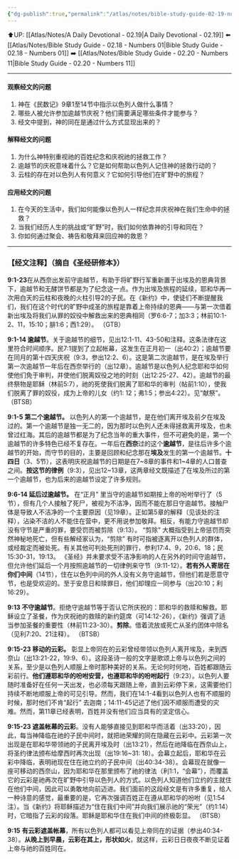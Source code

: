 ```yaml
---
{"dg-publish":true,"permalink":"/atlas/notes/bible-study-guide-02-19-numbers-09/","noteIcon":""}
---
```


⬆️UP: [[Atlas/Notes/A Daily Devotional - 02.19\|A Daily Devotional - 02.19]]
⬅️ [[Atlas/Notes/Bible Study Guide - 02.18 - Numbers 01\|Bible Study Guide - 02.18 - Numbers 01]]
➡️ [[Atlas/Notes/Bible Study Guide - 02.20 - Numbers 11\|Bible Study Guide - 02.20 - Numbers 11]] 

---

#### 观察经文的问题  
1. 神在《民数记》9章1至14节中指示以色列人做什么事情？  
2. 哪些人被允许参加逾越节庆祝？他们需要满足哪些条件才能参与？  
3. 经文中提到，神的同在是通过什么方式显现出来的？  

#### 解释经文的问题  
1. 为什么神特别重视祂的百姓纪念和庆祝祂的拯救工作？  
2. 逾越节的庆祝意味着什么？它是如何帮助以色列人记住神的拯救行动的？  
3. 云柱的存在对以色列人有何意义？它如何引导他们在旷野中的旅程？  

#### 应用经文的问题  
1. 在今天的生活中，我们如何能像以色列人一样纪念并庆祝神在我们生命中的拯救？  
2. 当我们经历人生的挑战或“旷野”时，我们如何依靠神的引导和同在？  
3. 你如何通过聚会、祷告和敬拜来回应神的救恩？

---
### 【经文注释】（摘自《圣经研修本》）

**9:1-23**在从西奈出发前守逾越节，有助于将旷野行军重新置于出埃及的恩典背景下，逾越节和无酵饼节都是为了纪念这一点。作为出埃及旅程的延续，耶和华再一次用白天的云柱和夜晚的火柱引导2的子民。在《新约》中，使徒们不断提醒我们，我们在这个时代的旷野中成圣的旅程是靠着上帝持续的恩典——与第一次借着新出埃及将我们从罪的奴役中解救出来的恩典相同（罗6:6-7；加3:3；林前10:1-2、11，15:10；腓1:6；西1:29）。 （GTB）

**9:1-14 逾越节**。关于逾越节的细节，见出12:1-11、43-50和注释。这条法律在这里符合时间顺序。民7:1提到了立起帐幕，这发生在正月初一（出40:2）；逾越节要在同月的第十四天庆祝（9:3，参出12:2、6）。这是第二次逾越节，是在埃及举行第一次逾越节一年后在西奈举行的（出12章）。逾越节是以色列人纪念耶和华如何使他们免于审判，并使他们脱离奴役之地的时刻（出12:25-27、42）。逾越节的最终祭物是耶稣（林前5:7），祂的死使我们脱离了耶和华的审判（帖前1:10），使我们脱离了罪的奴役，成为上帝的儿女（约1: 12；弗1:5；参出4:22）。见“献祭”。 （BTSB）

**9:1-5 第二个逾越节。** 以色列人的第一个逾越节，是在他们离开埃及前夕在埃及过的。第一个逾越节是独一无二的，因为那时以色列人还未得拯救离开埃及，也未曾过红海。其后的逾越节都是为了纪念当年的重大事件，但不可避免的是，第一个逾越节的许多特色已经不复存在。一年后在**西奈**过的这个**逾越节**，是往后许多个逾越节的开始，而守节的目的，主要是回顾和纪念那在**埃及**发生的第一个逾越节。**十四日**（3、5节），这表明庆祝逾越节的日期是在7~8章的事件和1~4章的人口普查之间。**按这节的律例**（9:3），见出12~13章，这两章经文既描述了在埃及所过的第一个逾越节，也为后来的逾越节设定了许多规则。

**9:6-14 延后过逾越节。** 在“正月” 里当守的逾越节如期按上帝的吩咐举行了（5节），但有几个人接触了死尸，被视为不洁净，因而不能在那日守逾越节。接触尸体是导致人不洁净的一个主要原因（见19章）。正如第5章的解释（见该处的注释），沾染不洁的人不能住在营中，更不用说参加敬拜。相反，有能力守逾越节却没有守节是严重的罪，要受罚而被剪除（9:13）。 “剪除” 大概指受到上帝惩罚而突然神秘地死亡，但有些解经家认为，“剪除” 有时可指被逐离开以色列人的群体，或经裁定而被处死。有关其他可判处死刑的罪行，参利17:4、9，20:6、18；民15:30-31，19:13。 《圣经》并未要求受不洁净影响的人在另外的时间守逾越节，但允许他们延后一个月按照逾越节的一切律例来守节（9:11-12）。**若有外人寄居在你们中间**（14节），住在以色列中间的外人没有义务守逾越节，但他们若是愿意守节，也是受欢迎的。至于安息日和赎罪日，他们却理应一同参与（出20:10；利16:29）。

**9:13 不守逾越节**。拒绝守逾越节等于否认它所庆祝的：耶和华的救赎和解救。耶稣设立了圣餐，作为庆祝祂的救赎的新约筵席（可14:12-26），《新约》强调了适当参加圣餐的重要性（林前11:23-30）。**剪除**。借着流放或死亡从圣约团体中除名（见利7:20、21注释）。 （BTSB）

**9:15-23 移动的云彩。** 彰显上帝同在的云彩曾经带领以色列人离开埃及，来到西奈山（出13:21-22，19:9、6）。这段圣诗一般的文字是歌颂上帝与以色列之间的关系，至少是以色列人顺服上帝时那种美好的关系。无论何时何地，百姓都跟随云彩前行。**他们遵耶和华的吩咐安营，也遵耶和华的吩咐起行**（9:23）。以色列人要随时准备好在任何一天出发，也必须每天跟随上帝，直到云彩停下来，这需要他们持续不断地顺服上帝的可见引导。然而，我们在14:1-4看到以色列人也有不顺服的时候，那时他们不肯“起行” 去迦南；14:11-45记述了他们因不顺服而遭受的灾难。然而，第11章已经表明，百姓并没有他们应当具有的坚定信心。

**9:15-23 遮盖帐幕的云彩**。没有人能够直接见到耶和华而活着（出33:20），因此，每当神降临在祂的子民中间时，就把祂荣耀的同在隐藏在云彩中。云彩第一次出现是在耶和华带领祂的子民离开埃及时（出13:21），然后在祂降临在西奈山上，将圣约律法颁布给摩西时再次出现（出19:16~31: 18）。会幕立起后，耶和华在云彩中降临，表明祂现在住在祂立约的子民中间（出40:34-38）。会幕现在就像一座可移动的西奈山，因为耶和华在那里颁布了祂的律法（利1:1，“会幕”），而覆盖它的云彩是祂再次在旷野中引导以色列人的方式。以色列人知道他们立约的主就住在他们中间，因此可以勇敢地向前迈进。我们面前的这段经文是有许多重复，给人一种诗意的感觉，最重要的是，它再次强调百姓正在遵从耶和华的吩咐（见1:54注）。当《新约》将耶稣描述为“住在我们中间”并向我们展示祂的“荣光”（约1:14）时，它暗指了云彩的段落。耶稣是耶和华住在我们中间的终极彰显。 （BTSB）

**9:15** **有云彩遮盖帐幕**，所有以色列人都可以看见上帝同在的证据（参出40:34-38）。**从晚上到早晨，云彩在其上，形状如火**，就这样，云彩日日夜夜不断见证着上帝与祂的百姓同在。

